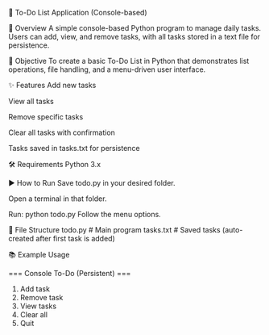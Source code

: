 📝 To-Do List Application (Console-based)

📌 Overview
A simple console-based Python program to manage daily tasks. Users can add, view, and remove tasks, with all tasks stored in a text file for persistence.

🎯 Objective
To create a basic To-Do List in Python that demonstrates list operations, file handling, and a menu-driven user interface.

✨ Features
Add new tasks

View all tasks

Remove specific tasks

Clear all tasks with confirmation

Tasks saved in tasks.txt for persistence

🛠 Requirements
Python 3.x

▶ How to Run
Save todo.py in your desired folder.

Open a terminal in that folder.

Run:
python todo.py
Follow the menu options.

📂 File Structure
todo.py      # Main program
tasks.txt    # Saved tasks (auto-created after first task is added)

📚 Example Usage

=== Console To-Do (Persistent) ===

1) Add task
2) Remove task
3) View tasks
4) Clear all
5) Quit

